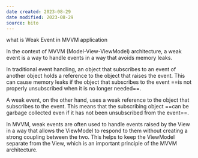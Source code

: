```yaml
---
date created: 2023-08-29
date modified: 2023-08-29
source: bito
---
```


what is Weak Event in MVVM application

In the context of MVVM (Model-View-ViewModel) architecture, a weak event is a way to handle events in a way that avoids memory leaks. 

In traditional event handling, an object that subscribes to an event of another object holds a reference to the object that raises the event. This can cause memory leaks if the object that subscribes to the event ==is not properly unsubscribed when it is no longer needed==. 

A weak event, on the other hand, uses a weak reference to the object that subscribes to the event. This means that the subscribing object ==can be garbage collected even if it has not been unsubscribed from the event==. 

In MVVM, weak events are often used to handle events raised by the View in a way that allows the ViewModel to respond to them without creating a strong coupling between the two. This helps to keep the ViewModel separate from the View, which is an important principle of the MVVM architecture.
